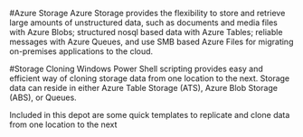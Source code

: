 #Azure Storage
Azure Storage provides the flexibility to store and retrieve large amounts of unstructured data, such as documents and media files with Azure Blobs; structured nosql based data with Azure Tables; reliable messages with Azure Queues, and use SMB based Azure Files for migrating on-premises applications to the cloud.

#Storage Cloning
Windows Power Shell scripting provides easy and efficient way of cloning storage data from one location to the next. Storage data can reside in either Azure Table Storage (ATS), Azure Blob Storage (ABS), or Queues.

Included in this depot are some quick templates to replicate and clone data from one location to the next
